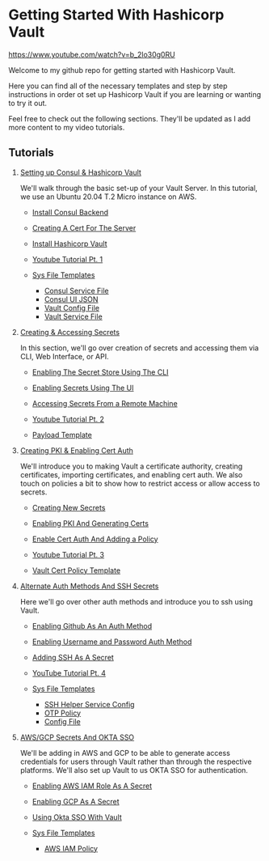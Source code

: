 # Getting Started With Hashicorp Vault

https://www.youtube.com/watch?v=b_2lo30g0RU


Welcome to my github repo for getting started with Hashicorp Vault. 

Here you can find all of the necessary templates and step by step instructions in order ot set up Hashicorp Vault if you are learning or wanting to try it out.

Feel free to check out the following sections. They'll be updated as I add more content to my video tutorials.

## Tutorials

1. [Setting up Consul & Hashicorp Vault](01-getting-started/)

    We'll walk through the basic set-up of your Vault Server. In this tutorial, we use an Ubuntu 20.04 T.2 Micro instance on AWS.

    - [Install Consul Backend](01-getting-started#installing-consul-backend)
    - [Creating A Cert For The Server](https://github.com/b1tsized/vault-tutorial/tree/main/01-getting-started#creating-a-cert-for-the-server)
    - [Install Hashicorp Vault](01-getting-started#install-hashicorp-vault)

    - [Youtube Tutorial Pt. 1](https://youtu.be/b_2lo30g0RU)
    - [Sys File Templates](01-getting-started/sys_file_templates)
        + [Consul Service File](01-getting-started/sys_file_templates/consul.service)
        + [Consul UI JSON](01-getting-started/sys_file_templates/ui.json)
        + [Vault Config File](01-getting-started/sys_file_templates/config.hcl)
        + [Vault Service File](01-getting-started/sys_file_templates/vault.service)

2. [Creating & Accessing Secrets](02-creating-and-accessing-secrets)

    In this section, we'll go over creation of secrets and accessing them via CLI, Web Interface, or API. 

    - [Enabling The Secret Store Using The CLI](02-creating-and-accessing-secrets#enabling-your-secret-store-using-cli)
    - [Enabling Secrets Using The UI](02-creating-and-accessing-secrets#enabling-secrets-via-the-ui)
    - [Accessing Secrets From a Remote Machine](02-reating-and-accessing-secrets#accessing-secrets-from-a-remote-machine)

    - [Youtube Tutorial Pt. 2](https://youtu.be/LEpk376fc-U)
    - [Payload Template](02-creating-and-accessing-secrets/template/payload.json)

3. [Creating PKI & Enabling Cert Auth](03-creating-pki-and-enabling-cert-auth)

    We'll introduce you to making Vault a certificate authority, creating certificates, importing certificates, and enabling cert auth. We also touch on policies a bit to show how to restrict access or allow access to secrets.

    - [Creating New Secrets](03-creating-pki-and-enabling-cert-auth#creating-new-secrets)
    - [Enabling PKI And Generating Certs](03-creating-pki-and-enabling-cert-auth#enabling-pki-generating-certs-and-signing-them-through-the-cli)
    - [Enable Cert Auth And Adding a Policy](03-creating-pki-and-enabling-cert-auth#enable-cert-auth-and-attaching-a-policy)

    - [Youtube Tutorial Pt. 3](https://youtu.be/_Nqx0guy5RY)
    - [Vault Cert Policy Template](03-creating-pki-and-enabling-cert-auth/template/vault-cert.hcl)

4. [Alternate Auth Methods And SSH Secrets](04-alternate-auth-methods-and-ssh-secrets)

    Here we'll go over other auth methods and introduce you to ssh using Vault.

    - [Enabling Github As An Auth Method](04-alternate-auth-methods-and-ssh-secrets#enabling-github-as-an-auth-method)
    - [Enabling Username and Password Auth Method](04-alternate-auth-methods-and-ssh-secrets#enabling-username--password-for-auth-method)
    - [Adding SSH As A Secret](04-alternate-auth-methods-and-ssh-secrets#adding-ssh-as-a-secret)

    - [YouTube Tutorial Pt. 4](https://youtu.be/R3BzNcJk8YQ)
    - [Sys File Templates](04-alternate-auth-methods-and-ssh-secrets/template/)
        + [SSH Helper Service Config](04-alternate-auth-methods-and-ssh-secrets/template/config.hcl)
        + [OTP Policy](04-alternate-auth-methods-and-ssh-secrets/template/otp-policy.hcl)
        + [Config File](04-alternate-auth-methods-and-ssh-secrets/template/config.hcl)

5. [AWS/GCP Secrets And OKTA SSO](05-aws-gcp-secrets-and-okta-sso)

    We'll be adding in AWS and GCP to be able to generate access credentials for users through Vault rather than through the respective platforms. We'll also set up Vault to us OKTA SSO for authentication.

    - [Enabling AWS IAM Role As A Secret](05-aws-gcp-secrets-and-okta-sso#enabling-aws-iam-role-as-a-secret)
    - [Enabling GCP As A Secret](05-aws-gcp-secrets-and-okta-sso#enabling-gcp-as-a-secret)
    - [Using Okta SSO With Vault](05-aws-gcp-secrets-and-okta-sso#using-okta-sso-with-vault)

    - [Sys File Templates](05-aws-gcp-secrets-and-okta-sso/template)
        + [AWS IAM Policy](05-aws-gcp-secrets-and-okta-sso/template/aws-iam.json)
